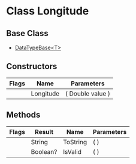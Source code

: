 # Class Longitude
## Base Class
- [DataTypeBase&lt;T&gt;](./T_DataTypeBase`1.md)
## Constructors
Flags|Name|Parameters
-|-|-
&nbsp;|Longitude|( Double value )
## Methods
Flags|Result|Name|Parameters
-|-|-|-
&nbsp;|String|ToString|( )
&nbsp;|Boolean?|IsValid|( )
